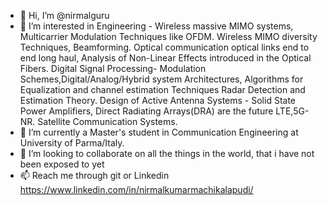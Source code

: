- 👋 Hi, I’m @nirmalguru
- 👀 I’m interested in Engineering - Wireless massive MIMO systems, Multicarrier Modulation Techniques like OFDM. Wireless MIMO diversity Techniques, Beamforming.
  Optical communication optical links end to end long haul, Analysis of Non-Linear Effects introduced in the Optical Fibers.
  Digital Signal Processing- Modulation Schemes,Digital/Analog/Hybrid system Architectures, Algorithms for Equalization and channel estimation Techniques
  Radar Detection and Estimation Theory.
  Design of Active Antenna Systems - Solid State Power Amplifiers, Direct Radiating Arrays(DRA) are the future
  LTE,5G-NR.
  Satellite Communication Systems.
- 🌱 I’m currently a Master's student in Communication Engineering at University of Parma/Italy.
- 💞️ I’m looking to collaborate on all the things in the world, that i have not been exposed to yet
- 📫 Reach me through git or Linkedin https://www.linkedin.com/in/nirmalkumarmachikalapudi/

<!---
nirmalguru/nirmalguru is a ✨ special ✨ repository because its `README.md` (this file) appears on your GitHub profile.
You can click the Preview link to take a look at your changes.
--->
